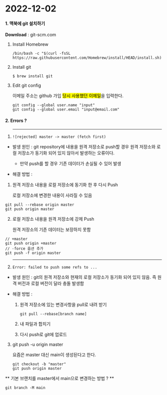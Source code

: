 # 2022-12-02

#### 1. 맥북에 git 설치하기

**Download** : git-scm.com

1. Install Homebrew
   
   ```
   /bin/bash -c "$(curl -fsSL https://raw.githubusercontent.com/Homebrew/install/HEAD/install.sh)"
   ```

2. Install git
   
   ```
   $ brew install git
   ```

3. Edit git config
   
   이메일 주소는 github 가입 <mark>당시 사용했던 이메일</mark>을 입력한다.
   
   ```
   git config --global user.name "input"
   git config --global user.email "input@email.com"
   ```

#### 2. Errors ?

1. ---
   
   ```
   ![rejected] master -> master (fetch first)
   ```
- 발생 원인 : git repository에 내용을 원격 저장소로 push할 경우 원격 저장소와 로컬 저장소가 동기화 되어 있지 않아서 발생하는 오류이다. 
  
  - 만약 push를 할 경우 기존 데이터가 손실될 수 있어 발생

- 해결 방법 : 
1. 원격 저장소 내용을 로컬 저장소에 동기화 한 후 다시 Push
   
   로컬 저장소에 변경한 내용이 사라질 수 있음

```
git pull --rebase origin master
git push origin master
```

2. 로컬 저장소 내용을 원격 저장소에 강제 Push
   
   원격 저장소의 기존 데이터는 보장하지 못함

```
// +master
git push origin +master
// -force 옵션 추가
git push -f origin master
```

2. ---
   
   ```
   Error: failed to push some refs to ...
   ```
- 발생 원인 : git의 원격 저장소와 현재의 로컬 저장소가 동기화 되어 있지 않음. 즉 원격 버전과 로컬 버전이 달라 충돌 발생함

- 해결 방법 :
  
  1. 원격 저장소에 있는 변경사항을 pull로 내려 받기
     
     ```
     git pull --rebase[branch name]
     ```
  
  2. 내 파일과 합치기
  
  3. 다시 push로 git에 업로드
3. git push -u origin master
   
   요즘은 master 대신 main이 생성된다고 한다.
   
   ```
   git checkout -b "master"
   git push origin master
   ```

** 기본 브랜치를 master에서 main으로 변경하는 방법 ? **

```
git branch -M main
```
